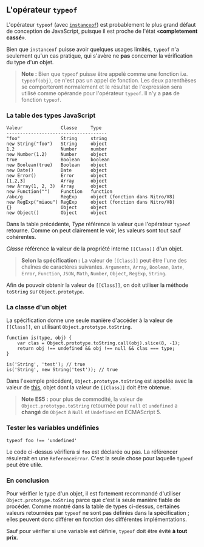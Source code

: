 ## L'opérateur `typeof`

L'opérateur `typeof` (avec [`instanceof`](#types.instanceof)) est probablement
le plus grand défaut de conception de JavaScript, puisque il est proche de 
l'état «**completement cassé**».

Bien que `instanceof` puisse avoir quelques usages limités, `typeof` n'a seulement
qu'un cas pratique, qui s'avère ne **pas** concerner la vérification du type
d'un objet.

> **Note :** Bien que `typeof` puisse être appelé comme une fonction
> i.e. `typeof(obj)`, ce n'est pas un appel de fonction. Les deux parenthèses se
> comporteront normalement et le résultat de l'expression sera utilisé comme 
> opérande pour l'opérateur `typeof`. Il n'y a **pas** de fonction `typeof`.

### La table des types JavaScript

    Valeur              Classe     Type
    -------------------------------------
    "foo"               String     string
    new String("foo")   String     object
    1.2                 Number     number
    new Number(1.2)     Number     object
    true                Boolean    boolean
    new Boolean(true)   Boolean    object
    new Date()          Date       object
    new Error()         Error      object
    [1,2,3]             Array      object
    new Array(1, 2, 3)  Array      object
    new Function("")    Function   function
    /abc/g              RegExp     object (fonction dans Nitro/V8)
    new RegExp("miaou") RegExp     object (fonction dans Nitro/V8)
    {}                  Object     object
    new Object()        Object     object

Dans la table précédente, *Type* référence la valeur que l'opérateur `typeof`
retourne. Comme on peut clairement le voir, les valeurs sont tout sauf
cohérentes.

*Classe* référence la valeur de la propriété interne `[[Class]]` d'un 
objet.

> **Selon la spécification :** La valeur de `[[Class]]` peut être l'une des
> chaînes de caractères suivantes. `Arguments`, `Array`, `Boolean`, `Date`, `Error`, 
> `Function`, `JSON`, `Math`, `Number`, `Object`, `RegExp`, `String`.

Afin de pouvoir obtenir la valeur de `[[Class]]`, on doit utiliser la méthode
`toString` sur `Object.prototype`.

### La classe d'un objet

La spécification donne une seule manière d'accéder à la valeur de `[[Class]]`,
en utilisant `Object.prototype.toString`.

    function is(type, obj) {
        var clas = Object.prototype.toString.call(obj).slice(8, -1);
        return obj !== undefined && obj !== null && clas === type;
    }
    
    is('String', 'test'); // true
    is('String', new String('test')); // true

Dans l'exemple précédent, `Object.prototype.toString` est appelée avec la valeur de
[this](#function.this), objet dont la valeur de `[[Class]]` doit être obtenue.

> **Note ES5 :** pour plus de commodité, la valeur de `Object.prototype.toString` 
> retournée pour `null` et `undefined` a **changé** de `Object` à `Null` et `Undefined`
> en ECMAScript 5.

### Tester les variables undéfinies

    typeof foo !== 'undefined'

Le code ci-dessus vérifiera si `foo` est déclarée ou pas. La référencer résulerait
en une `ReferenceError`. C'est la seule chose pour laquelle `typeof` peut
être utile.

### En conclusion

Pour vérifier le type d'un objet, il est fortement recommandé d'utiliser
`Object.prototype.toString` parce que c'est la seule manière fiable de 
procéder. Comme montré dans la table de types ci-dessus, certaines valeurs
retournées par `typeof` ne sont pas définies dans la spécification ; elles 
peuvent donc différer en fonction des différentes implémentations.

Sauf pour vérifier si une variable est définie, `typeof` doit être évité **à tout
prix**.
